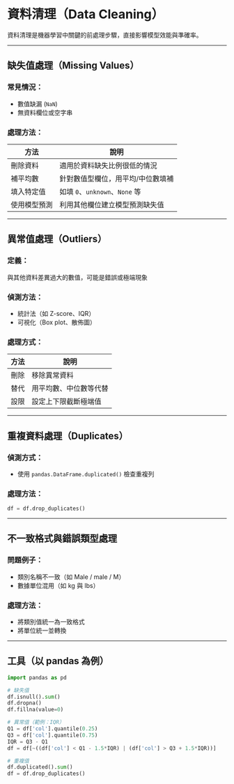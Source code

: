 # 資料清理（Data Cleaning）

資料清理是機器學習中關鍵的前處理步驟，直接影響模型效能與準確率。

---

## 缺失值處理（Missing Values）

### 常見情況：
- 數值缺漏 (`NaN`)
- 無資料欄位或空字串

### 處理方法：
| 方法         | 說明                                 |
|--------------|--------------------------------------|
| 刪除資料     | 適用於資料缺失比例很低的情況         |
| 補平均數     | 針對數值型欄位，用平均/中位數填補     |
| 填入特定值   | 如填 `0`、`unknown`、`None` 等         |
| 使用模型預測 | 利用其他欄位建立模型預測缺失值         |

---

## 異常值處理（Outliers）

### 定義：
與其他資料差異過大的數值，可能是錯誤或極端現象

### 偵測方法：
- 統計法（如 Z-score、IQR）
- 可視化（Box plot、散佈圖）

### 處理方式：
| 方法         | 說明                                 |
|--------------|--------------------------------------|
| 刪除         | 移除異常資料                         |
| 替代         | 用平均數、中位數等代替               |
| 設限         | 設定上下限截斷極端值                 |

---

## 重複資料處理（Duplicates）

### 偵測方式：
- 使用 `pandas.DataFrame.duplicated()` 檢查重複列

### 處理方法：
```python
df = df.drop_duplicates()
```

---

## 不一致格式與錯誤類型處理

### 問題例子：
- 類別名稱不一致（如 Male / male / M）
- 數據單位混用（如 kg 與 lbs）

### 處理方法：
- 將類別值統一為一致格式
- 將單位統一並轉換

---

## 工具（以 pandas 為例）

```python
import pandas as pd

# 缺失值
df.isnull().sum()
df.dropna()
df.fillna(value=0)

# 異常值（範例：IQR）
Q1 = df['col'].quantile(0.25)
Q3 = df['col'].quantile(0.75)
IQR = Q3 - Q1
df = df[~((df['col'] < Q1 - 1.5*IQR) | (df['col'] > Q3 + 1.5*IQR))]

# 重複值
df.duplicated().sum()
df = df.drop_duplicates()
```